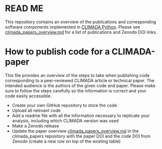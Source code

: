 # READ ME
This repository contains an overview of the publications and corresponding software components implemented in [CLIMADA Python](https://github.com/CLIMADA-project/climada_python). Please see [climada_papers_overview.md](./climada_papers_overview.md) for a list of publications and Zenodo DOI links.

# How to publish code for a CLIMADA-paper
This file provides an overview of the steps to take when publishing code corresponding to a peer-reviewed CLIMADA article or technical paper. The intended audience is the authors of the given code and paper. Please make sure to follow the steps carefully so the information is correct and your code easily accessible.

* Create your own GitHub repository to store the code
* Upload all relevant code
* Add a readme file with all the information necessary to replicate your analysis, including which CLIMADA version was used
* Make a Zenodo release
* Update the paper overview [climada_papers_overview.md](./climada_papers_overview.md) in the climada_papers repository with the paper DOI and the code DOI from Zenodo (create a new row on top of the existing table)